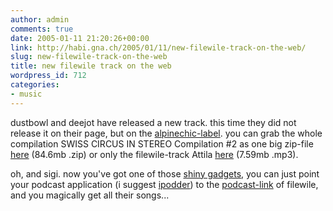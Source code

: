 ```yaml
---
author: admin
comments: true
date: 2005-01-11 21:20:26+00:00
link: http://habi.gna.ch/2005/01/11/new-filewile-track-on-the-web/
slug: new-filewile-track-on-the-web
title: new filewile track on the web
wordpress_id: 712
categories:
- music
---
```



dustbowl and deejot have released a new track. this time they did not release it on their page, but on the [alpinechic-label](http://www.alpinechic.net). you can grab the whole compilation SWISS CIRCUS IN STEREO Compilation #2 as one big zip-file [here](http://www.alpinechic.net/ac/zip/ac011.zip) (84.6mb .zip) or only the filewile-track Attila [here](http://www.alpinechic.net/ac/mp3/ac011-05_filewile-attila.mp3) (7.59mb .mp3).



oh, and sigi. now you've got one of those [shiny gadgets](http://www.apple.com/ipod/), you can just point your podcast application (i suggest [ipodder](http://ipodder.sourceforge.net/)) to the [podcast-link](http://filewile.com/podcast.php) of filewile, and you magically get all their songs...

